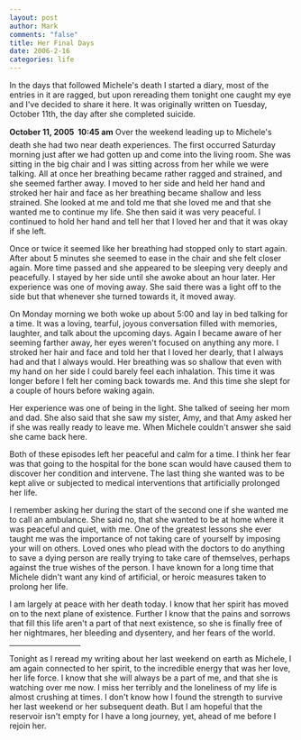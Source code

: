 ```yaml
--- 
layout: post
author: Mark
comments: "false"
title: Her Final Days
date: 2006-2-16
categories: life
---
```

In the days that followed Michele's death I started a diary, most of the entries in it are ragged, but upon rereading them tonight one caught my eye and I've decided to share it here. It was originally written on Tuesday, October 11th, the day after she completed suicide.

<strong>October 11, 2005  10:45 am</strong>
Over the weekend leading up to Michele's death she had two near death experiences. The first occurred Saturday morning just after we had gotten up and come into the living room. She was sitting in the big chair and I was sitting across from her while we were talking. All at once her breathing became rather ragged and strained, and she seemed farther away. I moved to her side and held her hand and stroked her hair and face as her breathing became shallow and less strained. She looked at me and told me that she loved me and that she wanted me to continue my life. She then said it was very peaceful. I continued to hold her hand and tell her that I loved her and that it was okay if she left.

Once or twice it seemed like her breathing had stopped only to start again. After about 5 minutes she seemed to ease in the chair and she felt closer again. More time passed and she appeared to be sleeping very deeply and peacefully. I stayed by her side until she awoke about an hour later. Her experience was one of moving away. She said there was a light off to the side but that whenever she turned towards it, it moved away.

On Monday morning we both woke up about 5:00 and lay in bed talking for a time. It was a loving, tearful, joyous conversation filled with memories, laughter, and talk about the upcoming days. Again I became aware of her seeming farther away, her eyes weren't focused on anything any more. I stroked her hair and face and told her that I loved her dearly, that I always had and that I always would. Her breathing was so shallow that even with my hand on her side I could barely feel each inhalation. This time it was longer before I felt her coming back towards me. And this time she slept for a couple of hours before waking again.

Her experience was one of being in the light. She talked of seeing her mom and dad. She also said that she saw my sister, Amy, and that Amy asked her if she was really ready to leave me. When Michele couldn't answer she said she came back here.

Both of these episodes left her peaceful and calm for a time. I think her fear was that going to the hospital for the bone scan would have caused them to discover her condition and intervene. The last thing she wanted was to be kept alive or subjected to medical interventions that artificially prolonged her life.

I remember asking her during the start of the second one if she wanted me to call an ambulance. She said no, that she wanted to be at home where it was peaceful and quiet, with me. One of the greatest lessons she ever taught me was the importance of not taking care of yourself by imposing your will on others. Loved ones who plead with the doctors to do anything to save a dying person are really trying to take care of themselves, perhaps against the true wishes of the person. I have known for a long time that Michele didn't want any kind of artificial, or heroic measures taken to prolong her life.

I am largely at peace with her death today. I know that her spirit has moved on to the next plane of existence. Further I know that the pains and sorrows that fill this life aren't a part of that next existence, so she is finally free of her nightmares, her bleeding and dysentery, and her fears of the world.

<hr width="25%" />Tonight as I reread my writing about her last weekend on earth as Michele, I am again connected to her spirit, to the incredible energy that was her love, her life force. I know that she will always be a part of me, and that she is watching over me now. I miss her terribly and the loneliness of my life is almost crushing at times. I don't know how I found the strength to survive her last weekend or her subsequent death. But I am hopeful that the reservoir isn't empty for I have a long journey, yet, ahead of me before I rejoin her.
